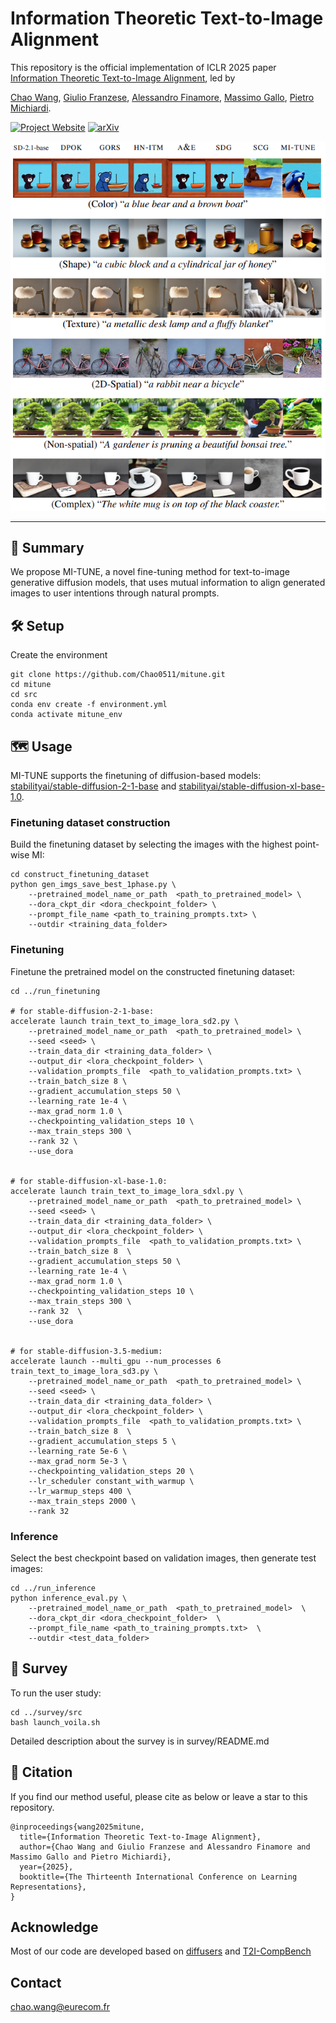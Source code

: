 # Information Theoretic Text-to-Image Alignment

This repository is the official implementation of ICLR 2025 paper [Information Theoretic Text-to-Image Alignment](https://arxiv.org/abs/2405.20759), led by

[Chao Wang](https://scholar.google.com/citations?user=uPQKC84AAAAJ&hl=zh-CN), [Giulio Franzese](https://scholar.google.com/citations?user=kEtx_WwAAAAJ&hl=it), [Alessandro Finamore](https://afinamore.io/), [Massimo Gallo](https://gallomassimo.github.io/), [Pietro Michiardi](https://michiard.eurecom.io/). 

[![Project Website](https://img.shields.io/badge/Project-Website-blue)](https://chao0511.github.io/mitune/)
[![arXiv](https://img.shields.io/badge/arXiv-2405.20759-b31b1b.svg)](https://arxiv.org/abs/2405.20759)

![main figure](src/assets/MITUNE_visu.PNG)


---
## 👀 Summary

We propose MI-TUNE, a novel fine-tuning method for text-to-image generative diffusion models, that uses mutual information to align generated images to user intentions through natural prompts. 


## 🛠️ Setup

Create the environment

```
git clone https://github.com/Chao0511/mitune.git 
cd mitune
cd src
conda env create -f environment.yml
conda activate mitune_env
```


## 🗺️ Usage

MI-TUNE supports the finetuning of diffusion-based models: [stabilityai/stable-diffusion-2-1-base](https://huggingface.co/stabilityai/stable-diffusion-2-1-base) and [stabilityai/stable-diffusion-xl-base-1.0](https://huggingface.co/stabilityai/stable-diffusion-xl-base-1.0).


### Finetuning dataset construction

Build the finetuning dataset by selecting the images with the highest point-wise MI:

```
cd construct_finetuning_dataset
python gen_imgs_save_best_1phase.py \
    --pretrained_model_name_or_path  <path_to_pretrained_model> \
    --dora_ckpt_dir <dora_checkpoint_folder> \
    --prompt_file_name <path_to_training_prompts.txt> \
    --outdir <training_data_folder> 
```


### Finetuning

Finetune the pretrained model on the constructed finetuning dataset:

```
cd ../run_finetuning

# for stable-diffusion-2-1-base:
accelerate launch train_text_to_image_lora_sd2.py \
    --pretrained_model_name_or_path  <path_to_pretrained_model> \
    --seed <seed> \
    --train_data_dir <training_data_folder> \
    --output_dir <lora_checkpoint_folder> \
    --validation_prompts_file  <path_to_validation_prompts.txt> \
    --train_batch_size 8 \
    --gradient_accumulation_steps 50 \
    --learning_rate 1e-4 \
    --max_grad_norm 1.0 \
    --checkpointing_validation_steps 10 \
    --max_train_steps 300 \
    --rank 32 \
    --use_dora


# for stable-diffusion-xl-base-1.0:
accelerate launch train_text_to_image_lora_sdxl.py \
    --pretrained_model_name_or_path  <path_to_pretrained_model> \
    --seed <seed> \
    --train_data_dir <training_data_folder> \
    --output_dir <lora_checkpoint_folder> \
    --validation_prompts_file  <path_to_validation_prompts.txt> \
    --train_batch_size 8  \
    --gradient_accumulation_steps 50 \
    --learning_rate 1e-4 \
    --max_grad_norm 1.0 \
    --checkpointing_validation_steps 10 \
    --max_train_steps 300 \
    --rank 32  \
    --use_dora


# for stable-diffusion-3.5-medium:
accelerate launch --multi_gpu --num_processes 6 train_text_to_image_lora_sd3.py \
    --pretrained_model_name_or_path  <path_to_pretrained_model> \
    --seed <seed> \
    --train_data_dir <training_data_folder> \
    --output_dir <lora_checkpoint_folder> \
    --validation_prompts_file  <path_to_validation_prompts.txt> \
    --train_batch_size 8  \
    --gradient_accumulation_steps 5 \
    --learning_rate 5e-6 \
    --max_grad_norm 5e-3 \
    --checkpointing_validation_steps 20 \
    --lr_scheduler constant_with_warmup \
    --lr_warmup_steps 400 \
    --max_train_steps 2000 \
    --rank 32 
```


### Inference

Select the best checkpoint based on validation images, then generate test images:

```
cd ../run_inference
python inference_eval.py \
    --pretrained_model_name_or_path  <path_to_pretrained_model>  \
    --dora_ckpt_dir <dora_checkpoint_folder>  \
    --prompt_file_name <path_to_training_prompts.txt>  \
    --outdir <test_data_folder> 
```


## 🌄 Survey

To run the user study:

```
cd ../survey/src
bash launch_voila.sh
```

Detailed description about the survey is in survey/README.md


## 📝 Citation
If you find our method useful, please cite as below or leave a star to this repository.

```
@inproceedings{wang2025mitune,
  title={Information Theoretic Text-to-Image Alignment}, 
  author={Chao Wang and Giulio Franzese and Alessandro Finamore and Massimo Gallo and Pietro Michiardi},
  year={2025},
  booktitle={The Thirteenth International Conference on Learning Representations},
}
```


## Acknowledge
Most of our code are developed based on [diffusers](https://github.com/huggingface/diffusers) and [T2I-CompBench](https://github.com/Karine-Huang/T2I-CompBench)


## Contact
chao.wang@eurecom.fr